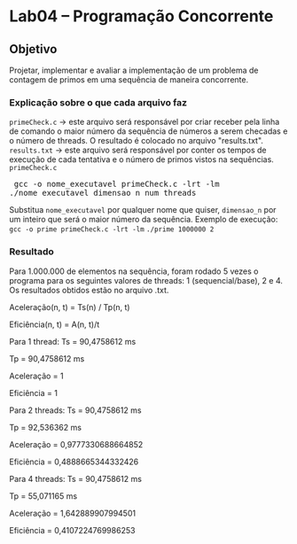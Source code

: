 # Lab04 – Programação Concorrente

## Objetivo 
Projetar, implementar e avaliar a implementação de um problema de contagem de primos em uma sequência de maneira concorrente.

### Explicação sobre o que cada arquivo faz

`primeCheck.c` -> este arquivo será responsável por criar receber pela linha de comando o maior número da sequência de números a serem checadas e o número de threads. O resultado é colocado no arquivo "results.txt". 
`results.txt` -> este arquivo será responsável por conter os tempos de execução de cada tentativa e o número de primos vistos na sequências.
`primeCheck.c`
<pre> gcc -o nome_executavel primeCheck.c -lrt -lm 
./nome_executavel dimensao_n num_threads</pre>
Substitua `nome_executavel` por qualquer nome que quiser, `dimensao_n` por um inteiro que será o maior número da sequência.
Exemplo de execução: 
`gcc -o prime primeCheck.c -lrt -lm`
`./prime 1000000 2`

### Resultado
Para 1.000.000 de elementos na sequência, foram rodado 5 vezes o programa para os seguintes valores de threads: 1 (sequencial/base), 2 e 4. Os resultados obtidos estão no arquivo .txt.

Aceleração(n, t) = Ts(n) / Tp(n, t)

Eficiência(n, t) = A(n, t)/t

Para 1 thread:
Ts = 90,4758612 ms

Tp = 90,4758612 ms

Aceleração = 1

Eficiência = 1

Para 2 threads:
Ts = 90,4758612 ms

Tp = 92,536362 ms

Aceleração = 0,9777330688664852

Eficiência = 0,4888665344332426

Para 4 threads:
Ts = 90,4758612 ms

Tp = 55,071165 ms

Aceleração = 1,642889907994501

Eficiência = 0,4107224769986253

